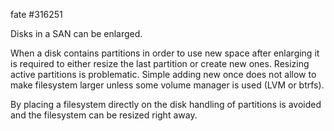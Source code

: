 
fate #316251

Disks in a SAN can be enlarged.

When a disk contains partitions in order to use new space after enlarging it
is required to either resize the last partition or create new ones. Resizing
active partitions is problematic. Simple adding new once does not allow to
make filesystem larger unless some volume manager is used (LVM or btrfs).

By placing a filesystem directly on the disk handling of partitions is avoided
and the filesystem can be resized right away.


